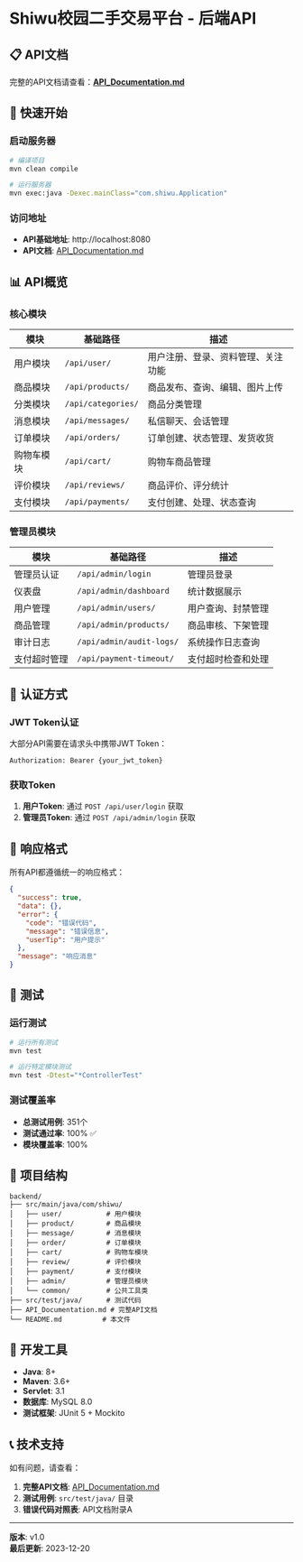 # Shiwu校园二手交易平台 - 后端API

## 📋 API文档

完整的API文档请查看：**[API_Documentation.md](./API_Documentation.md)**

## 🚀 快速开始

### 启动服务器

```bash
# 编译项目
mvn clean compile

# 运行服务器
mvn exec:java -Dexec.mainClass="com.shiwu.Application"
```

### 访问地址

- **API基础地址**: http://localhost:8080
- **API文档**: [API_Documentation.md](./API_Documentation.md)

## 📊 API概览

### 核心模块

| 模块 | 基础路径 | 描述 |
|------|---------|------|
| 用户模块 | `/api/user/` | 用户注册、登录、资料管理、关注功能 |
| 商品模块 | `/api/products/` | 商品发布、查询、编辑、图片上传 |
| 分类模块 | `/api/categories/` | 商品分类管理 |
| 消息模块 | `/api/messages/` | 私信聊天、会话管理 |
| 订单模块 | `/api/orders/` | 订单创建、状态管理、发货收货 |
| 购物车模块 | `/api/cart/` | 购物车商品管理 |
| 评价模块 | `/api/reviews/` | 商品评价、评分统计 |
| 支付模块 | `/api/payments/` | 支付创建、处理、状态查询 |

### 管理员模块

| 模块 | 基础路径 | 描述 |
|------|---------|------|
| 管理员认证 | `/api/admin/login` | 管理员登录 |
| 仪表盘 | `/api/admin/dashboard` | 统计数据展示 |
| 用户管理 | `/api/admin/users/` | 用户查询、封禁管理 |
| 商品管理 | `/api/admin/products/` | 商品审核、下架管理 |
| 审计日志 | `/api/admin/audit-logs/` | 系统操作日志查询 |
| 支付超时管理 | `/api/payment-timeout/` | 支付超时检查和处理 |

## 🔐 认证方式

### JWT Token认证

大部分API需要在请求头中携带JWT Token：

```http
Authorization: Bearer {your_jwt_token}
```

### 获取Token

1. **用户Token**: 通过 `POST /api/user/login` 获取
2. **管理员Token**: 通过 `POST /api/admin/login` 获取

## 📝 响应格式

所有API都遵循统一的响应格式：

```json
{
  "success": true,
  "data": {},
  "error": {
    "code": "错误代码",
    "message": "错误信息",
    "userTip": "用户提示"
  },
  "message": "响应消息"
}
```

## 🧪 测试

### 运行测试

```bash
# 运行所有测试
mvn test

# 运行特定模块测试
mvn test -Dtest="*ControllerTest"
```

### 测试覆盖率

- **总测试用例**: 351个
- **测试通过率**: 100% ✅
- **模块覆盖率**: 100%

## 📁 项目结构

```
backend/
├── src/main/java/com/shiwu/
│   ├── user/           # 用户模块
│   ├── product/        # 商品模块
│   ├── message/        # 消息模块
│   ├── order/          # 订单模块
│   ├── cart/           # 购物车模块
│   ├── review/         # 评价模块
│   ├── payment/        # 支付模块
│   ├── admin/          # 管理员模块
│   └── common/         # 公共工具类
├── src/test/java/      # 测试代码
├── API_Documentation.md # 完整API文档
└── README.md          # 本文件
```

## 🔧 开发工具

- **Java**: 8+
- **Maven**: 3.6+
- **Servlet**: 3.1
- **数据库**: MySQL 8.0
- **测试框架**: JUnit 5 + Mockito

## 📞 技术支持

如有问题，请查看：
1. **完整API文档**: [API_Documentation.md](./API_Documentation.md)
2. **测试用例**: `src/test/java/` 目录
3. **错误代码对照表**: API文档附录A

---

**版本**: v1.0  
**最后更新**: 2023-12-20
